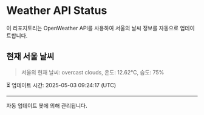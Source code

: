 
# Weather API Status

이 리포지토리는 OpenWeather API를 사용하여 서울의 날씨 정보를 자동으로 업데이트합니다.

## 현재 서울 날씨
> 서울의 현재 날씨: overcast clouds, 온도: 12.62°C, 습도: 75%

⏳ 업데이트 시간: 2025-05-03 09:24:17 (UTC)

---
자동 업데이트 봇에 의해 관리됩니다.
